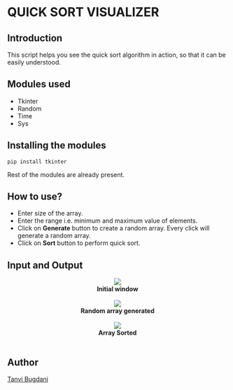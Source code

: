 # QUICK SORT VISUALIZER

## Introduction
This script helps you see the quick sort algorithm in action, so that it can be easily understood.

## Modules used
- Tkinter
- Random
- Time
- Sys

## Installing the modules

``
pip install tkinter
``

Rest of the modules are already present.

## How to use?
- Enter size of the array.
- Enter the range i.e. minimum and maximum value of elements.
- Click on **Generate** button to create a random array. Every click will generate a random array.
- Click on **Sort** button to perform quick sort.

## Input and Output
<p align="center">
  <img src="https://imgur.com/ook8apl.png">
  <br>
  <b>Initial window</b>
  <br><br>
  <img src="https://imgur.com/4bOkxBY.png">
  <br>
  <b>Random array generated</b>
  <br><br>
  <img src="https://imgur.com/tjr71GQ.png">
  <br>
  <b>Array Sorted</b>
  <br><br>
</p>

## Author
[Tanvi Bugdani](https://github.com/tanvi355)
